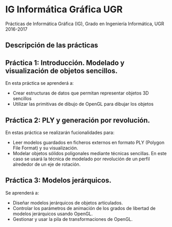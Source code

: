 # IG Informática Gráfica UGR

Prácticas de Informática Gráfica (IG), Grado en Ingeniería Informática, UGR 2016-2017



## Descripción de las prácticas

## Práctica 1: Introducción. Modelado y visualización de objetos sencillos.

En esta práctica se aprenderá a:

- Crear estructuras de datos que permitan representar objetos 3D sencillos
- Utilizar las primitivas de dibujo de OpenGL para dibujar los objetos

## Práctica 2: PLY y generación por revolución.

En estas práctica se realizarán fucionalidades para: 

- Leer modelos guardados en ficheros externos en formato PLY (Polygon File Format) y su visualización.
- Modelar objetos sólidos poligonales mediante técnicas sencillas. En este caso se usará la técnica de modelado por revolución de un perfil alrededor de un eje de rotación.

## Práctica 3: Modelos jerárquicos.

Se aprenderá a:

- Diseñar modelos jerárquicos de objetos articulados.
- Controlar los parámetros de animación de los grados de libertad de modelos jerárquicos usando OpenGL.
- Gestionar y usar la pila de transformaciones de OpenGL.
